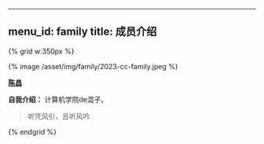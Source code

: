 
---
menu_id: family
title: 成员介绍
---

{% grid w:350px %}
<!-- cell -->
{% image /asset/img/family/2023-cc-family.jpeg %}
<!-- cell -->
**[陈昌]()**

**自我介绍：** 计算机学院de混子。

> 听凭风引，且听风吟

{% endgrid %}